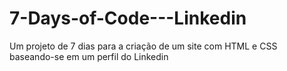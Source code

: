 # 7-Days-of-Code---Linkedin
Um projeto de 7 dias para a criação de um site com HTML e CSS baseando-se em um perfil do Linkedin
